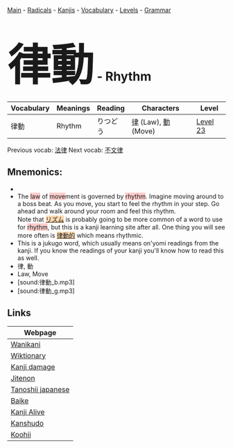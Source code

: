 <style> bigfont {font-size: 100px}</style>
[Main](../README.md) -
[Radicals](../radicals.md) -
[Kanjis](../kanjis.md) -
[Vocabulary](../vocabulary.md) -
[Levels](../levels.md) -
[Grammar](../grammar.md)
# <bigfont> 律動</bigfont> - Rhythm 

| Vocabulary | Meanings | Reading | Characters | Level |
| --- | --- | --- | --- | --- |
| 律動 | Rhythm | りつどう |  [律](../kanjis/律.md) (Law), [動](../kanjis/動.md) (Move) | [Level 23](../levels/wk_level23.md) |

Previous vocab: [法律](法律.md) Next vocab: [不文律](不文律.md) 

## Mnemonics:

* 
* The <span style="background-color:#ffcccb"> law</span> of <span style="background-color:#ffcccb"> move</span>ment is governed by <span style="background-color:#ffcccb"> rhythm</span>. Imagine moving around to a boss beat. As you move, you start to feel the rhythm in your step. Go ahead and walk around your room and feel this rhythm. <br />Note that <span style="background-color:#fed8b1"> [リズム](https://jisho.org/search/リズム)</span> is probably going to be more common of a word to use for <span style="background-color:#ffcccb"> rhythm</span>, but this is a kanji learning site after all. One thing you will see more often is <span style="background-color:#fed8b1"> [律動的](https://jisho.org/search/律動的)</span> which means rhythmic.
* This is a jukugo word, which usually means on'yomi readings from the kanji. If you know the readings of your kanji you'll know how to read this as well.
* 律, 動
* Law, Move
* [sound:律動_b.mp3]
* [sound:律動_g.mp3]


## Links 

| Webpage |
| --- |
| [Wanikani          ](https://www.wanikani.com/kanji/律動) |
| [Wiktionary        ](https://en.wiktionary.org/wiki/律動) |
| [Kanji damage      ](http://www.kanjidamage.com/kanji/search?utf8=✓&q=律動) |
| [Jitenon           ](https://jitenon.com/kanji/律動) |
| [Tanoshii japanese ](https://www.tanoshiijapanese.com/dictionary/kanji.cfm?k=律動) |
| [Baike             ](https://baike.baidu.com/item/律動) |
| [Kanji Alive       ](https://app.kanjialive.com/律動) |
| [Kanshudo          ](https://www.kanshudo.com/searchmn?q=律動) |
| [Koohii            ](https://kanji.koohii.com/study/kanji/律動) |
